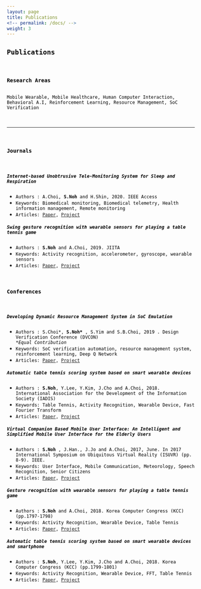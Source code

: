 ```yaml
---
layout: page
title: Publications
<!-- permalink: /docs/ -->
weight: 3
---
```


<h2><code>Publications</code></h2>
<br/>
<h3><code>Research Areas</code></h3>
<p><code>
Mobile Wearable, Mobile Healthcare, Human Computer Interaction, Behavioral A.I, Reinforcement Learning, Resource Management, SoC Verification
</code></p>
<br/>
<hr/>
<br/>

<h3><code>Journals</code> </h3>
<br/>
<h5><code>Internet-based Unobtrusive Tele-Monitoring System for Sleep and Respiration</code></h5>
<ul>
  <li><code>Authors : A.Choi, <b>S.Noh</b> and H.Shin, 2020. IEEE Access</code></li>
  <li><code>Keywords: Biomedical monitoring, Biomedical telemetry, Health information management, Remote monitoring</code></li>
  <li><code>Articles: <a href="https://ieeexplore.ieee.org/document/9075220?denied=">Paper</a>, <a href="https://garygitgit.github.io/projects/12-human-activity-hci#1">Project</a></code></li>
</ul>

<h5><code><b>Swing gesture recognition with wearable sensors for playing a table tennis game</b></code></h5>
<ul>
  <li><code>Authors : <b>S.Noh</b> and A.Choi, 2019. JIITA</code></li>
  <li><code>Keywords: Activity recognition, accelerometer, gyroscope, wearable sensors</code></li>
  <li><code>Articles: <a href="http://jiita.org/v3n103/">Paper</a>, <a href="https://garygitgit.github.io/projects/12-human-activity-hci#2">Project</a></code></li>
</ul>
<br/>

<h3><code>Conferences</code> </h3>
<br/>

<h5><code>Developing Dynamic Resource Management System in SoC Emulation</code></h5>
<ul>
  <li><code>Authors : S.Choi*, <b>S.Noh*</b> , S.Yim and S.B.Choi, 2019 . Design Verification Conference (DVCON)</code></li>
  <i><code>*Equal Contribution</code></i>
  <li><code>Keywords: SoC verification automation, resource management system, reinforcement learning, Deep Q Network</code></li>
  <li><code>Articles: <a href="http://events.dvcon.org/events/proceedings.aspx?id=278--10">Paper</a>, <a href="https://garygitgit.github.io/projects/11-system-on-chip#2">Project</a></code></li>
</ul>

<h5><code>Automatic table tennis scoring system based on smart wearable devices</code></h5>
<ul>
  <li><code>Authors : <b>S.Noh</b>, Y.Lee, Y.Kim, J.Cho and A.Choi, 2018. International Association for the Development of the Information Society (IADIS)</code></li>
  <li><code>Keywords: Table Tennis, Activity Recognition, Wearable Device, Fast Fourier Transform</code></li>
  <li><code>Articles: <a href="http://www.iadisportal.org/digital-library/automatic-table-tennis-scoring-system-based-on-smart-wearable-devices">Paper</a>, <a href="https://garygitgit.github.io/projects/12-human-activity-hci#2">Project</a></code></li>
</ul>

<h5><code>Virtual Companion Based Mobile User Interface: An Intelligent and Simplified Mobile User Interface for the Elderly Users</code></h5>
<ul>
  <li><code>Authors : <b>S.Noh</b> , J.Han., J.Jo and A.Choi, 2017, June. In 2017 International Symposium on Ubiquitous Virtual Reality (ISUVR) (pp. 8-9). IEEE.</code></li>
  <li><code>Keywords: User Interface, Mobile Communication, Meteorology, Speech Recognition, Senior Citizens</code></li>
  <li><code>Articles: <a href="https://ieeexplore.ieee.org/document/7988642">Paper</a>, <a href="https://garygitgit.github.io/projects/12-human-activity-hci#4">Project</a></code></li>
</ul>

<h5><code>Gesture recognition with wearable sensors for playing a table tennis game</code></h5>
<ul>
  <li><code>Authors : <b>S.Noh</b> and A.Choi, 2018. Korea Computer Congress (KCC) (pp.1797-1798)</code></li>
  <li><code>Keywords: Activity Recognition, Wearable Device, Table Tennis</code></li>
  <li><code>Articles: <a href="http://www.dbpia.co.kr/Journal/articleDetail?nodeId=NODE07503500">Paper</a>, <a href="https://garygitgit.github.io/projects/12-human-activity-hci#2">Project</a></code></li>
</ul>

<h5><code>Automatic table tennis scoring system based on smart wearable devices and smartphone</code></h5>
<ul>
  <li><code>Authors : <b>S.Noh</b>, Y.Lee, Y.Kim, J.Cho and A.Choi, 2018. Korea Computer Congress (KCC) (pp.1799-1801)</code></li>
  <li><code>Keywords: Activity Recognition, Wearable Device, FFT, Table Tennis</code></li>
  <li><code>Articles: <a href="http://www.dbpia.co.kr/Journal/articleDetail?nodeId=NODE07503501">Paper</a>, <a href="https://garygitgit.github.io/projects/12-human-activity-hci#2">Project</a></code></li>
</ul>

<style>
code{
    color: #000000;
}
.chip{
    display: inline-block;
    padding: 0 15px;
    height: 30px;
    font-family: SFMono-Regular,Menlo,Monaco,Consolas,"Liberation Mono","Courier New",monospace;
    font-size: 12px;
    line-height: 30px;
    border-radius: 25px;
    background-color: #f1f1f1;
}
.lang{
    background-color: #673AB7;
    color: #FFFFFF;
}
.db{
    background-color: #009688;
    color: #FFFFFF;
}
.frontend{
    background-color: #0D47A1;
    color: #FFFFFF;
}
.backend{
    background-color: #FF5722;
    color: #FFFFFF;
}
.devops{
    background-color: #607D8B;
    color: #FFFFFF;
}
.tools{
    background-color: #FF6F00;
    color: #FFFFFF;
}
.theory{
    background-color: #0288D1;
    color: #FFFFFF;
}
.hori-timeline .events {
    border-top: 3px solid #e9ecef;
    font-family: SFMono-Regular,Menlo,Monaco,Consolas,"Liberation Mono","Courier New",monospace;
    
}
.hori-timeline .events .event-list {
    display: block;
    position: relative;
    text-align: center;
    padding-top: 70px;
    margin-right: 0;
}
.hori-timeline .events .event-list:before {
    content: "";
    position: absolute;
    height: 36px;
    border-right: 2px dashed #dee2e6;
    top: 0;
}
.hori-timeline .events .event-list .event-date {
    position: absolute;
    top: 38px;
    left: 0;
    right: 0;
    width: 75px;
    margin: 0 auto;
    border-radius: 4px;
    padding: 2px 4px;
}
@media (min-width: 1140px) {
    .hori-timeline .events .event-list {
        display: inline-block;
        width: 24%;
        padding-top: 45px;
    }
    .hori-timeline .events .event-list .event-date {
        top: -12px;
    }
}
.soft-primary {
    background-color: rgb(64,144,203)!important;
    color: #FFFFFF;
}
.soft-success {
    background-color: rgb(71,189,154)!important;
    color: #FFFFFF;
}
.soft-danger {
    background-color: rgb(231,76,94)!important;
}
.soft-warning {
    background-color: rgb(249,213,112)!important;
}
.card {
    border: none;
    margin-bottom: 24px;
    -webkit-box-shadow: 0 0 13px 0 rgba(236,236,241,.44);
    box-shadow: 0 0 13px 0 rgba(236,236,241,.44);
}
.image-caption{
  text-align: center;
}

</style>